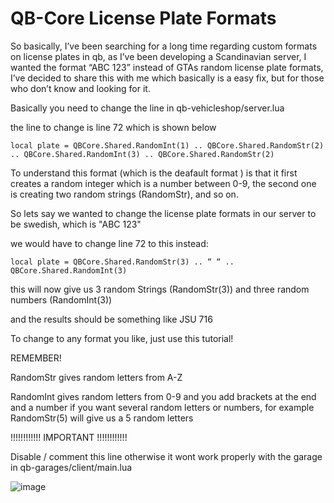 # QB-Core License Plate Formats
So basically, I’ve been searching for a long time regarding custom formats on license plates in qb, as I’ve been developing a Scandinavian server, I wanted the format “ABC 123” instead of GTAs random license plate formats, I’ve decided to share this with me which basically is a easy fix, but for those who don’t know and looking for it.

Basically you need to change the line in qb-vehicleshop/server.lua

the line to change is line 72 which is shown below

    local plate = QBCore.Shared.RandomInt(1) .. QBCore.Shared.RandomStr(2) .. QBCore.Shared.RandomInt(3) .. QBCore.Shared.RandomStr(2)

To understand this format (which is the deafault format ) is that it first creates a random integer which is a number between 0-9, the second one is creating two random strings (RandomStr), and so on.

So lets say we wanted to change the license plate formats in our server to be swedish, which is "ABC 123"

we would have to change line 72 to this instead:

    local plate = QBCore.Shared.RandomStr(3) .. “ “ .. QBCore.Shared.RandomInt(3)

this will now give us 3 random Strings (RandomStr(3)) and three random numbers (RandomInt(3))

and the results should be something like 
JSU 716

To change to any format you like, just use this tutorial!

REMEMBER!

RandomStr gives random letters from A-Z

RandomInt gives random letters from 0-9
and you add brackets at the end and a number if you want several random letters or numbers, for example RandomStr(5) will give us a 5 random letters


 !!!!!!!!!!!!  IMPORTANT !!!!!!!!!!!!

Disable / comment this line otherwise it wont work properly with the garage in  qb-garages/client/main.lua 


![image](https://github.com/user-attachments/assets/ea222da9-f1fb-484c-81f0-b1f324b2a9b6)
